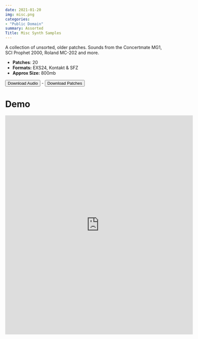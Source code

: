 ```yaml
---
date: 2021-01-20
img: misc.png
categories: 
- "Public Domain"
summary: Assorted
Title: Misc Synth Samples
---
```


A collection of unsorted, older patches. Sounds from the Concertmate MG1, SCI Prophet 2000, Roland MC-202 and more.

-   **Patches**: 20
-   **Formats:** EXS24, Kontakt & SFZ
-   **Approx Size:** 800mb


<div class="buttons"> <a href="https://www.dropbox.com/sh/q6x3s3jjh4a4vkh/AACXOeK9AbZBtfyJnwdcCl16a?dl=0"> <button>Download Audio</button></a> - <a href="https://github.com/publicsamples/Misc-Synth-Samples"> <button>Download Patches</button></a></div>

# Demo

<iframe width="600" height="700" src="https://www.modularsamples.com/Demos/demos/misc1.html" frameborder="0" allow="accelerometer; autoplay; clipboard-write; encrypted-media; gyroscope; picture-in-picture" allowfullscreen></iframe>

